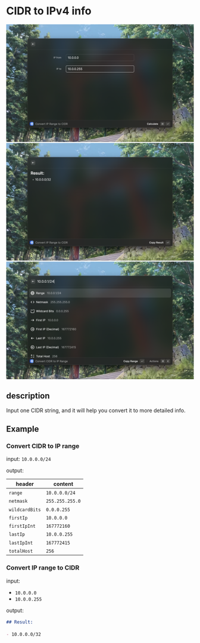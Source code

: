 # CIDR to IPv4 info

![preview](./metadata/cidr-1.png)
![preview](./metadata/cidr-2.png)
![preview](./metadata/cidr-3.png)

## description

Input one CIDR string, and it will help you convert it to more detailed info.

## Example

### Convert CIDR to IP range

input: `10.0.0.0/24`

output:

| header         | content         |
| -------------- | --------------- |
| `range`        | `10.0.0.0/24`   |
| `netmask`      | `255.255.255.0` |
| `wildcardBits` | `0.0.0.255`     |
| `firstIp`      | `10.0.0.0`      |
| `firstIpInt`   | `167772160`     |
| `lastIp`       | `10.0.0.255`    |
| `lastIpInt`    | `167772415`     |
| `totalHost`    | `256`           |

### Convert IP range to CIDR

input:

- `10.0.0.0`
- `10.0.0.255`

output:

```markdown
## Result:

- 10.0.0.0/32
```
